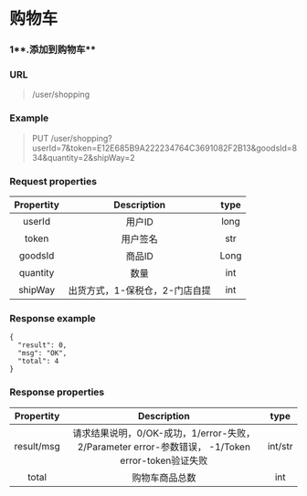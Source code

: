 # 购物车

### 1**.添加到购物车**

### URL

> /user/shopping

### Example

> PUT /user/shopping?userId=7&token=E12E685B9A222234764C3691082F2B13&goodsId=834&quantity=2&shipWay=2

### Request properties

| **Propertity** | **Description** | **type** |
| :---: | :---: | :---: |
| userId | 用户ID | long |
| token | 用户签名 | str |
| goodsId | 商品ID | Long |
| quantity | 数量 | int |
| shipWay | 出货方式，1-保税仓，2-门店自提 | int |

### Response example

```
{
  "result": 0,
  "msg": "OK",
  "total": 4
}
```

### Response properties

| **Propertity** | **Description** | **type** |
| :---: | :---: | :---: |
| result/msg | 请求结果说明，0/OK-成功，1/error-失败，2/Parameter error-参数错误，        -1/Token error-token验证失败 | int/str |
| total | 购物车商品总数 | int |




